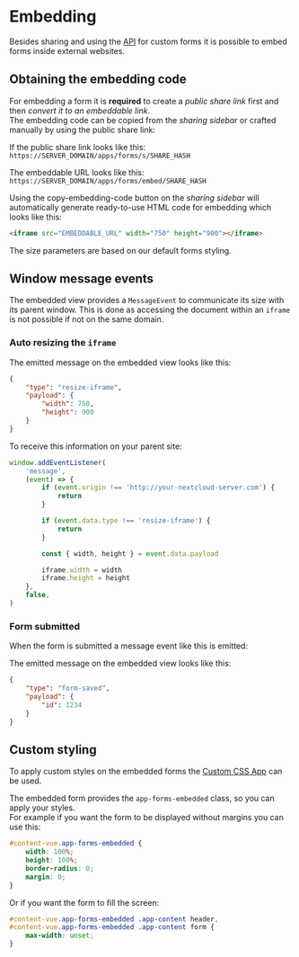<!--
  - SPDX-FileCopyrightText: 2022 Nextcloud GmbH and Nextcloud contributors
  - SPDX-License-Identifier: AGPL-3.0-only
-->

# Embedding

Besides sharing and using the [API](./API_v3.md) for custom forms it is possible to embed forms inside external
websites.

## Obtaining the embedding code

For embedding a form it is **required** to create a _public share link_ first and then _convert it to an embeddable link_.\
The embedding code can be copied from the _sharing sidebar_ or crafted manually by using the public share link:

If the public share link looks like this:\
`https://SERVER_DOMAIN/apps/forms/s/SHARE_HASH`

The embeddable URL looks like this:\
`https://SERVER_DOMAIN/apps/forms/embed/SHARE_HASH`

Using the copy-embedding-code button on the _sharing sidebar_ will automatically generate ready-to-use HTML code for embedding which looks like this:

```html
<iframe src="EMBEDDABLE_URL" width="750" height="900"></iframe>
```

The size parameters are based on our default forms styling.

## Window message events

The embedded view provides a `MessageEvent` to communicate its size with its parent window.
This is done as accessing the document within an `iframe` is not possible if not on the same domain.

### Auto resizing the `iframe`

The emitted message on the embedded view looks like this:

```json
{
	"type": "resize-iframe",
	"payload": {
		"width": 750,
		"height": 900
	}
}
```

To receive this information on your parent site:

```js
window.addEventListener(
	'message',
	(event) => {
		if (event.origin !== 'http://your-nextcloud-server.com') {
			return
		}

		if (event.data.type !== 'resize-iframe') {
			return
		}

		const { width, height } = event.data.payload

		iframe.width = width
		iframe.height = height
	},
	false,
)
```

### Form submitted

When the form is submitted a message event like this is emitted:

The emitted message on the embedded view looks like this:

```json
{
	"type": "form-saved",
	"payload": {
		"id": 1234
	}
}
```

## Custom styling

To apply custom styles on the embedded forms the [Custom CSS App](https://apps.nextcloud.com/apps/theming_customcss) can be used.

The embedded form provides the `app-forms-embedded` class, so you can apply your styles.\
For example if you want the form to be displayed without margins you can use this:

```css
#content-vue.app-forms-embedded {
	width: 100%;
	height: 100%;
	border-radius: 0;
	margin: 0;
}
```

Or if you want the form to fill the screen:

```css
#content-vue.app-forms-embedded .app-content header,
#content-vue.app-forms-embedded .app-content form {
	max-width: unset;
}
```

